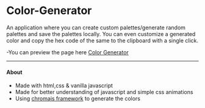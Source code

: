 ﻿# Color-Generator

An application where you can create custom palettes/generate random palettes and save the palettes locally.
You can even customize a generated color and copy the hex code of the same to the clipboard with a single click.

-You can preview the page here
[Color Generator](https://therealgeekfruit.github.io/Chromlette/)

---

#### About

- Made with html,css & vanilla javascript
- Made for better understanding of javascript and simple css animations
- Using [chromajs framework](https://gka.github.io/chroma.js/) to generate the colors


